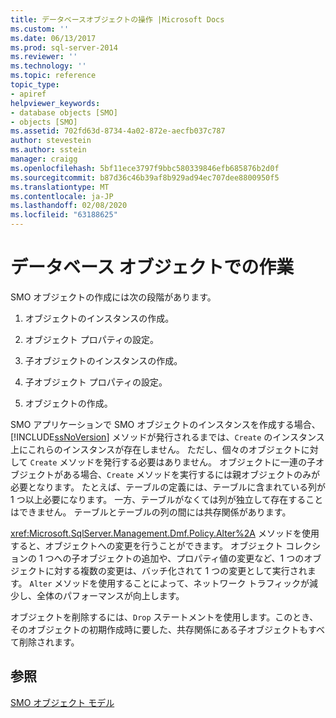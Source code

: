 ```yaml
---
title: データベースオブジェクトの操作 |Microsoft Docs
ms.custom: ''
ms.date: 06/13/2017
ms.prod: sql-server-2014
ms.reviewer: ''
ms.technology: ''
ms.topic: reference
topic_type:
- apiref
helpviewer_keywords:
- database objects [SMO]
- objects [SMO]
ms.assetid: 702fd63d-8734-4a02-872e-aecfb037c787
author: stevestein
ms.author: sstein
manager: craigg
ms.openlocfilehash: 5bf11ece3797f9bbc580339846efb685876b2d0f
ms.sourcegitcommit: b87d36c46b39af8b929ad94ec707dee8800950f5
ms.translationtype: MT
ms.contentlocale: ja-JP
ms.lasthandoff: 02/08/2020
ms.locfileid: "63188625"
---
```

# <a name="working-with-database-objects"></a>データベース オブジェクトでの作業
  SMO オブジェクトの作成には次の段階があります。  
  
1.  オブジェクトのインスタンスの作成。  
  
2.  オブジェクト プロパティの設定。  
  
3.  子オブジェクトのインスタンスの作成。  
  
4.  子オブジェクト プロパティの設定。  
  
5.  オブジェクトの作成。  
  
 SMO アプリケーションで SMO オブジェクトのインスタンスを作成する場合、[!INCLUDE[ssNoVersion](../../../includes/ssnoversion-md.md)] メソッドが発行されるまでは、`Create` のインスタンス上にこれらのインスタンスが存在しません。 ただし、個々のオブジェクトに対して `Create` メソッドを発行する必要はありません。 オブジェクトに一連の子オブジェクトがある場合、`Create` メソッドを実行するには親オブジェクトのみが必要となります。 たとえば、テーブルの定義には、テーブルに含まれている列が 1 つ以上必要になります。 一方、テーブルがなくては列が独立して存在することはできません。 テーブルとテーブルの列の間には共存関係があります。  
  
 
  <xref:Microsoft.SqlServer.Management.Dmf.Policy.Alter%2A> メソッドを使用すると、オブジェクトへの変更を行うことができます。 オブジェクト コレクションの 1 つへの子オブジェクトの追加や、プロパティ値の変更など、1 つのオブジェクトに対する複数の変更は、バッチ化されて 1 つの変更として実行されます。 
  `Alter` メソッドを使用することによって、ネットワーク トラフィックが減少し、全体のパフォーマンスが向上します。  
  
 オブジェクトを削除するには、`Drop` ステートメントを使用します。このとき、そのオブジェクトの初期作成時に要した、共存関係にある子オブジェクトもすべて削除されます。  
  
## <a name="see-also"></a>参照  
 [SMO オブジェクト モデル](../smo-object-model.md)  
  
  
